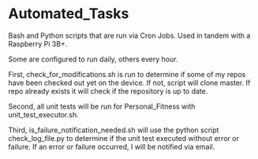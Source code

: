 # Automated_Tasks
Bash and Python scripts that are run via Cron Jobs. Used in tandem with a Raspberry Pi 3B+.

Some are configured to run daily, others every hour.

First, check_for_modifications.sh is run to determine if some of my repos have been checked out yet on the device. If not, script will clone master. If repo already exists it will check if the repository is up to date.

Second, all unit tests will be run for Personal_Fitness with unit_test_executor.sh.

Third, is_failure_notification_needed.sh will use the python script check_log_file.py to determine if the unit test executed without error or failure. If an error or failure occurred, I will be notified via email.
